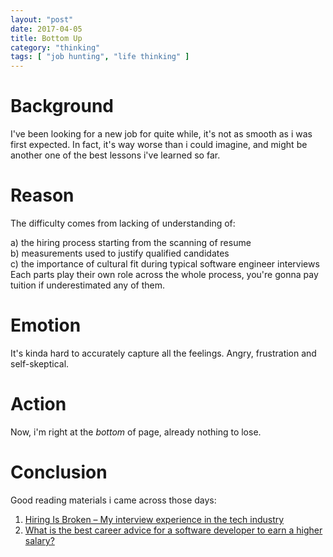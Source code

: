 ```yaml
---
layout: "post"
date: 2017-04-05
title: Bottom Up
category: "thinking"
tags: [ "job hunting", "life thinking" ]
---
```


# Background
I've been looking for a new job for quite while, it's not as smooth as i was first expected. In fact, it's way worse than i could imagine,
and might be another one of the best lessons i've learned so far.

# Reason
The difficulty comes from lacking of understanding of:

a) the hiring process starting from the scanning of resume\
b) measurements used to justify qualified candidates\
c) the importance of cultural fit during typical software engineer interviews\
Each parts play their own role across the whole process, you're gonna pay tuition if underestimated any of them.

# Emotion
It's kinda hard to accurately capture all the feelings. Angry, frustration and self-skeptical.

# Action
Now, i'm right at the *bottom* of page, already nothing to lose.

# Conclusion
Good reading materials i came across those days:
1. [Hiring Is Broken – My interview experience in the tech industry](https://news.ycombinator.com/item?id=11579757)
2. [What is the best career advice for a software developer to earn a higher salary?](https://www.quora.com/What-is-the-best-career-advice-for-a-software-developer-to-earn-a-higher-salary)
